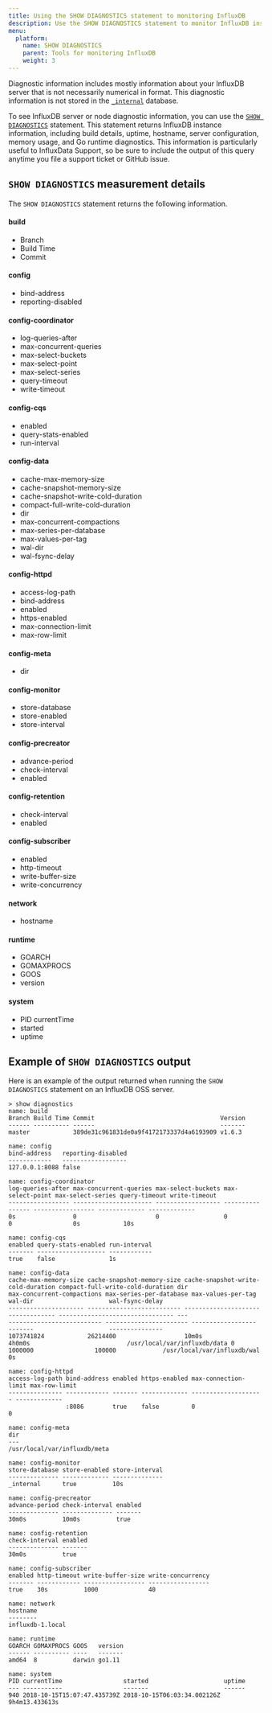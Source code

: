 ```yaml
---
title: Using the SHOW DIAGNOSTICS statement to monitoring InfluxDB
description: Use the SHOW DIAGNOSTICS statement to monitor InfluxDB instances.
menu:
  platform:
    name: SHOW DIAGNOSTICS
    parent: Tools for monitoring InfluxDB
    weight: 3
---
```


Diagnostic information includes mostly information about your InfluxDB server that is not necessarily numerical in format. This diagnostic information is not stored in the [`_internal`](/platform/monitoring/influxdata-platform/tools/measurements-internal/) database.

To see InfluxDB server or node diagnostic information, you can use the [`SHOW DIAGNOSTICS`](/influxdb/latest/query_language/spec#show-diagnostics) statement. This statement returns InfluxDB instance information, including build details, uptime, hostname, server configuration, memory usage, and Go runtime diagnostics. This information is particularly useful to InfluxData Support, so be sure to include the output of this query anytime you file a support ticket or GitHub issue.


## `SHOW DIAGNOSTICS` measurement details

The `SHOW DIAGNOSTICS` statement returns the following information.

#### build
* Branch
* Build Time
* Commit

#### config
* bind-address
* reporting-disabled

#### config-coordinator
* log-queries-after
* max-concurrent-queries
* max-select-buckets
* max-select-point
* max-select-series
* query-timeout
* write-timeout

#### config-cqs
* enabled
* query-stats-enabled
* run-interval

#### config-data
* cache-max-memory-size
* cache-snapshot-memory-size
* cache-snapshot-write-cold-duration
* compact-full-write-cold-duration
* dir                          
* max-concurrent-compactions
* max-series-per-database
* max-values-per-tag
* wal-dir
* wal-fsync-delay


#### config-httpd
* access-log-path
* bind-address
* enabled
* https-enabled
* max-connection-limit
* max-row-limit

#### config-meta
* dir

#### config-monitor
* store-database
* store-enabled
* store-interval

#### config-precreator
* advance-period
* check-interval
* enabled

#### config-retention
* check-interval
* enabled

#### config-subscriber
* enabled
* http-timeout
* write-buffer-size
* write-concurrency

#### network
* hostname

#### runtime
* GOARCH
* GOMAXPROCS
* GOOS
* version

#### system
* PID currentTime
* started
* uptime


## Example of `SHOW DIAGNOSTICS` output

Here is an example of the output returned when running the `SHOW DIAGNOSTICS` statement on an InfluxDB OSS server.

```
> show diagnostics
name: build
Branch Build Time Commit                                   Version
------ ---------- ------                                   -------
master            389de31c961831de0a9f4172173337d4a6193909 v1.6.3

name: config
bind-address   reporting-disabled
------------   ------------------
127.0.0.1:8088 false

name: config-coordinator
log-queries-after max-concurrent-queries max-select-buckets max-select-point max-select-series query-timeout write-timeout
----------------- ---------------------- ------------------ ---------------- ----------------- ------------- -------------
0s                0                      0                  0                0                 0s            10s

name: config-cqs
enabled query-stats-enabled run-interval
------- ------------------- ------------
true    false               1s

name: config-data
cache-max-memory-size cache-snapshot-memory-size cache-snapshot-write-cold-duration compact-full-write-cold-duration dir                          max-concurrent-compactions max-series-per-database max-values-per-tag wal-dir                     wal-fsync-delay
--------------------- -------------------------- ---------------------------------- -------------------------------- ---                          -------------------------- ----------------------- ------------------ -------                     ---------------
1073741824            26214400                   10m0s                              4h0m0s                           /usr/local/var/influxdb/data 0                          1000000                 100000             /usr/local/var/influxdb/wal 0s

name: config-httpd
access-log-path bind-address enabled https-enabled max-connection-limit max-row-limit
--------------- ------------ ------- ------------- -------------------- -------------
                :8086        true    false         0                    0

name: config-meta
dir
---
/usr/local/var/influxdb/meta

name: config-monitor
store-database store-enabled store-interval
-------------- ------------- --------------
_internal      true          10s

name: config-precreator
advance-period check-interval enabled
-------------- -------------- -------
30m0s          10m0s          true

name: config-retention
check-interval enabled
-------------- -------
30m0s          true

name: config-subscriber
enabled http-timeout write-buffer-size write-concurrency
------- ------------ ----------------- -----------------
true    30s          1000              40

name: network
hostname
--------
influxdb-1.local

name: runtime
GOARCH GOMAXPROCS GOOS   version
------ ---------- ----   -------
amd64  8          darwin go1.11

name: system
PID currentTime                 started                     uptime
--- -----------                 -------                     ------
940 2018-10-15T15:07:47.435739Z 2018-10-15T06:03:34.002126Z 9h4m13.433613s
```
